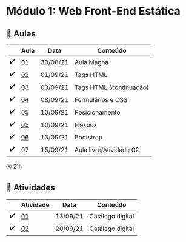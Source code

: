 # Módulo 1: Web Front-End Estática

## :blue_book: Aulas

|                    | Aula                   | Data     | Conteúdo                |
| ------------------ | ---------------------- | -------- | ----------------------- |
| :heavy_check_mark: | 01                     | 30/08/21 | Aula Magna              |
| :heavy_check_mark: | [02](aulas/aula_02)    | 01/09/21 | Tags HTML               |
| :heavy_check_mark: | [03](aulas/aula_03)    | 03/09/21 | Tags HTML (continuação) |
| :heavy_check_mark: | [04](aulas/aula_04)    | 08/09/21 | Formulários e CSS       |
| :heavy_check_mark: | [05](aulas/aula_05-01) | 10/09/21 | Posicionamento          |
| :heavy_check_mark: | [05](aulas/aula_05-02) | 10/09/21 | Flexbox                 |
| :heavy_check_mark: | [06](aulas/aula_06)    | 13/09/21 | Bootstrap               |
| :heavy_check_mark: | 07                     | 15/09/21 | Aula livre/Atividade 02 |

:clock3: 21h

## :pencil: Atividades

|                    | Atividade                     | Data     | Conteúdo         |
| ------------------ | ----------------------------- | -------- | ---------------- |
| :heavy_check_mark: | [01](atividades/atividade_01) | 13/09/21 | Catálogo digital |
| :heavy_check_mark: | [02](atividades/atividade_02) | 20/09/21 | Catálogo digital |
